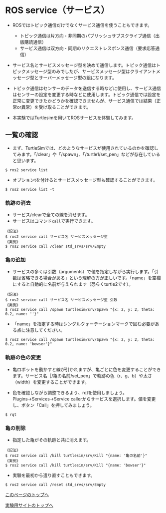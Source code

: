# ROS service（サービス）
- ROSではトピック通信だけでなくサービス通信を使うこともできます。
    - トピック通信は片方向・非同期のパブリッシュサブスクライブ通信（出版購読通信）
    - サービス通信は双方向・同期のリクエストレスポンス通信（要求応答通信）

- サービス名とサービスメッセージ型を決めて通信します。トピック通信はトピックメッセージ型のみでしたが、サービスメッセージ型はクライアントメッセージ型とサーバーメッセージ型の組になります。

- トピック通信はセンサーのデータを送信する時などに使用し、サービス通信はセンサーの設定を変更する時などに使用します。トピック通信では設定を正常に変更できたかどうかを確認できませんが、サービス通信では結果（正常or異常）を受け取ることができます。

- 本実験ではTurtlesimを用いてROSサービスを体験してみます。

## 一覧の確認
- まず、TurtleSimでは、どのようなサービスが使用されているのかを確認してみます。「/clear」や「/spawn」、「/turtle1/set_pen」などが存在していると思います。
```
$ ros2 service list
```

- オプションtを付けるとサービスメッセージ型も確認することができます。
```
$ ros2 service list -t
```

### 軌跡の消去
- サービス/clearで全ての線を消せます。
- サービスはコマンド`call`で実行できます。
```
《記法》
$ ros2 service call サービス名 サービスメッセージ型
《実例》
$ ros2 service call /clear std_srvs/srv/Empty
```

### 亀の追加
- サービスの多くは引数（arguments）で値を指定しながら実行します。「引数は省略できる場合がある」という理解の方が正しいです。「name」を空欄にすると自動的に名前が与えられます（恐らくturtle2です）。
```
《記法》
$ ros2 service call サービス名 サービスメッセージ型 引数
《実例》
$ ros2 service call /spawn turtlesim/srv/Spawn "{x: 2, y: 2, theta: 0.2, name: ''}"
```

- 「name」を指定する時はシングルクォーテーションマークで囲む必要がある点に注意してください。
```
$ ros2 service call /spawn turtlesim/srv/Spawn "{x: 2, y: 2, theta: 0.2, name: 'bowser'}"
```

### 軌跡の色の変更
- 亀ロボットを動かすと線が引かれますが、亀ごとに色を変更することができます。サービス名［/亀の名前/set_pen」で軌跡の色（r、g、b）や太さ（width）を変更することができます。

- 色を確認しながら調整できるよう、rqtを使用しましょう。Plugins→Services→Service callerからサービスを選択します。値を変更し、ボタン「Call」を押してみましょう。
```
$ rqt
```

### 亀の削除
- 指定した亀がその軌跡と共に消えます。
```
《記法》
$ ros2 service call /kill turtlesim/srv/Kill "{name: '亀の名前'}"
《実例》
$ ros2 service call /kill turtlesim/srv/Kill "{name: 'bowser'}"
```

- 実験を最初から遣り直すこともできます。
```
$ ros2 service call /reset std_srvs/srv/Empty
```

[このページのトップへ](#)

[実験用サイトのトップへ](https://stl-apu.github.io/laboratory_experiments/)
